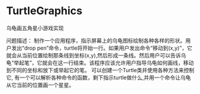 # TurtleGraphics
乌龟画五角星小游戏实现

问题描述：
制作一个应用程序，指示屏幕上的乌龟图标绘制各种各样的形状。用户发出“drop pen”命令，turtle将开始一行。如果用户发出命令“移动到(x,y)”，它就会从当前位置绘制那条线到坐标(x,y),然后形成一条线。然后用户可以告诉乌龟“举起笔”，它就会在这一行结束。该程序应该允许用户指导乌龟如何画线，移动到不同的坐标和放下或举起它的笔。
可以创建一个Turtle类并使用各种方法来控制它, 有一个可以解析各种命令的函数，剩下指示turtle做什么,并用一个命令让乌龟从它当前的位置画一个星星。
